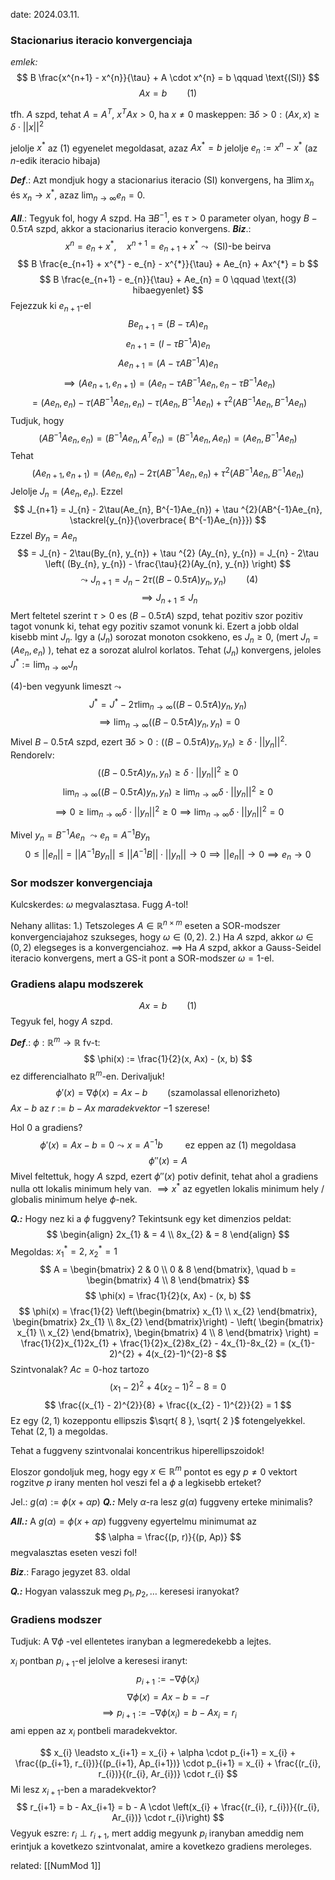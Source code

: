 date: 2024.03.11.


### Stacionarius iteracio konvergenciaja
*emlek:*
$$
B \frac{x^{n+1} - x^{n}}{\tau} + A \cdot x^{n} = b \qquad \text{(SI)}
$$ 
$$
Ax = b \qquad \text{(1)}
$$ 

tfh. $A$ szpd, tehat $A = A^{T}$, $x^{T}Ax > 0, \; \text{ha } x \neq 0$
maskeppen: $\exists \delta > 0: (Ax, x) \geq \delta \cdot \lvert\lvert x \rvert\rvert^{2}$

jelolje $x^{*}$ az (1) egyenelet megoldasat, azaz $Ax^{*} = b$
jelolje $e_{n}:=x^{n}-x^{*}$ (az $n$-edik iteracio hibaja)

***Def***.: Azt mondjuk hogy a stacionarius iteracio (SI) konvergens, ha $\exists \lim x_{n}$ és $x_{n}\to x^{*}$, azaz $\lim_{ n \to \infty }e_{n} = 0$.

***All***.: Tegyuk fol, hogy $A$ szpd. Ha $\exists B^{-1}$, es $\tau > 0$  parameter olyan, hogy $B - 0.5 \tau A$ szpd, akkor a stacionarius iteracio konvergens.
***Biz***.:
$$
x^{n} = e_{n} + x^{*}, \quad x^{n+1} = e_{n+1} + x^{*} \leadsto \text{ (SI)-be beirva}
$$
$$
B \frac{e_{n+1} + x^{*} - e_{n} - x^{*}}{\tau} + Ae_{n} + Ax^{*} = b
$$
$$
B \frac{e_{n+1} - e_{n}}{\tau} + Ae_{n} = 0 \qquad \text{(3) hibaegyenlet}
$$
Fejezzuk ki $e_{n+1}$-el
$$
Be_{n+1} = (B - \tau A)e_{n}
$$
$$
e_{n+1} = (I - \tau B^{-1}A)e_{n}
$$
$$
Ae_{n+1} = (A - \tau AB^{-1}A)e_{n}
$$
$$
\implies (Ae_{n+1}, e_{n+1}) = (Ae_{n} - \tau AB^{-1}Ae_{n}, e_{n} - \tau B^{-1}Ae_{n})
$$
$$
= (Ae_{n}, e_{n}) - \tau(AB^{-1}Ae_{n}, e_{n}) - \tau(Ae_{n}, B^{-1}Ae_{n}) + \tau ^{2}(AB^{-1}Ae_{n}, B^{-1}Ae_{n})
$$
Tudjuk, hogy
$$
(AB^{-1}Ae_{n}, e_{n}) = (B^{-1}Ae_{n}, A^{T}e_{n}) = (B^{-1}Ae_{n}, Ae_{n}) = (Ae_{n}, B^{-1}Ae_{n})
$$
Tehat
$$
(Ae_{n+1},e_{n+1}) = (Ae_{n}, e_{n}) - 2\tau(AB^{-1}Ae_{n}, e_{n}) + \tau ^{2}(AB^{-1}Ae_{n}, B^{-1}Ae_{n})
$$
Jelolje $J_{n} = (Ae_{n}, e_{n})$. Ezzel
$$
J_{n+1} = J_{n} - 2\tau(Ae_{n}, B^{-1}Ae_{n}) + \tau ^{2}(AB^{-1}Ae_{n}, \stackrel{y_{n}}{\overbrace{ B^{-1}Ae_{n}}})
$$
Ezzel $By_{n} = Ae_{n}$
$$
= J_{n} - 2\tau(By_{n}, y_{n}) + \tau ^{2} (Ay_{n}, y_{n}) = J_{n} - 2\tau \left( (By_{n}, y_{n}) - \frac{\tau}{2}(Ay_{n}, y_{n}) \right)
$$
$$
\leadsto J_{n+1} = J_{n} - 2\tau((B - 0.5\tau A)y_{n}, y_{n}) \qquad \text{(4)}
$$
$$
\implies J_{n+1} \leq J_{n}
$$
Mert feltetel szerint $\tau > 0$ es $(B - 0.5 \tau A)$ szpd, tehat pozitiv szor pozitiv tagot vonunk ki, tehat egy pozitiv szamot vonunk ki. Ezert a jobb oldal kisebb mint $J_{n}$.
Igy a $(J_{n})$ sorozat monoton csokkeno, es $J_{n} \geq 0$, (mert $J_{n} = (Ae_{n}, e_{n})$ ), tehat ez a sorozat alulrol korlatos.
Tehat $(J_{n})$ konvergens, jeloles $J^{*} := \lim_{ n \to \infty }J_{n}$

(4)-ben vegyunk limeszt $\leadsto$
$$
J^{*} = J^{*} - 2\tau \lim_{ n \to \infty } ((B - 0.5 \tau A)y_{n}, y_{n})
$$
$$
\implies \lim_{ n \to \infty } ((B - 0.5 \tau A)y_{n}, y_{n}) = 0
$$
Mivel $B - 0.5\tau A$ szpd, ezert $\exists \delta > 0: ((B - 0.5 \tau A)y_{n}, y_{n}) \geq \delta \cdot \lvert\lvert y_{n} \rvert\rvert^{2}$.
Rendorelv:
$$
((B - 0.5 \tau A)y_{n}, y_{n}) \geq \delta \cdot \lvert\lvert y_{n} \rvert\rvert^{2} \geq 0
$$
$$
\lim_{ n \to \infty } ((B - 0.5 \tau A)y_{n}, y_{n}) \geq \lim_{ n \to \infty }  \delta \cdot \lvert\lvert y_{n} \rvert\rvert^{2} \geq 0
$$
$$
\implies 0 \geq \lim_{ n \to \infty } \delta \cdot \lvert\lvert y_{n} \rvert\rvert ^{2} \geq 0 \implies \lim_{ n \to \infty } \delta \cdot \lvert\lvert y_{n} \rvert\rvert ^{2} = 0
$$

Mivel $y_{n} = B^{-1}Ae_{n}$ $\leadsto e_{n} = A^{-1}By_{n}$
$$
0 \leq \lvert\lvert e_{n} \rvert\rvert = \lvert\lvert A^{-1}By_{n} \rvert\rvert \leq \lvert\lvert A^{-1}B \rvert\rvert  \cdot \lvert\lvert y_{n} \rvert\rvert \to 0 \implies \lvert\lvert e_{n} \rvert\rvert \to 0 \implies e_{n} \to 0
$$

### Sor modszer konvergenciaja
Kulcskerdes: $\omega$ megvalasztasa.
Fugg $A$-tol!

Nehany allitas:
1.) Tetszoleges $A \in \mathbb{R}^{n \times m}$ eseten a SOR-modszer konvergenciajahoz szukseges, hogy $\omega \in (0, 2)$.
2.) Ha $A$ szpd, akkor $\omega \in (0, 2)$ elegseges is a konvergenciahoz.
$\implies$ Ha $A$ szpd, akkor a Gauss-Seidel iteracio konvergens, mert a GS-it pont a SOR-modszer $\omega = 1$-el.


### Gradiens alapu modszerek
$$
Ax = b \qquad \text{(1)}
$$
Tegyuk fel, hogy $A$ szpd.

***Def***.: $\phi : \mathbb{R}^{m} \to \mathbb{R}$ fv-t:
$$
\phi(x) := \frac{1}{2}(x, Ax) - (x, b)
$$
ez differencialhato $\mathbb{R}^{m}$-en.
Derivaljuk!
$$
\phi'(x) = \nabla \phi(x) = Ax - b \qquad \text{(szamolassal ellenorizheto)}
$$
$Ax - b$ az $r := b - Ax$ *maradekvektor* $-1$ szerese!

Hol $0$ a gradiens?
$$
\phi'(x) = Ax - b = 0 \leadsto x = A^{-1}b \qquad \text{ ez eppen az (1) megoldasa}
$$
$$
\phi''(x) = A
$$
Mivel feltettuk, hogy $A$ szpd, ezert $\phi''(x)$ potiv definit, tehat ahol a gradiens nulla ott lokalis minimum hely van.
$\implies x^{*}$ az egyetlen lokalis minimum hely / globalis minimum helye $\phi$-nek.

***Q.:*** Hogy nez ki a $\phi$ fuggveny?  Tekintsunk egy ket dimenzios peldat:
$$
\begin{align}
2x_{1} & = 4 \\
8x_{2} & = 8
\end{align}
$$
Megoldas: $x_{1}^{*} = 2, \; x_{2}^{*} = 1$
$$
A = \begin{bmatrix}
2 & 0 \\
0 & 8
\end{bmatrix}, \quad
b = \begin{bmatrix}
4 \\
8
\end{bmatrix}
$$
$$
\phi(x) = \frac{1}{2}(x, Ax) - (x, b)
$$
$$
\phi(x) = \frac{1}{2} \left(\begin{bmatrix}
x_{1} \\
x_{2}
\end{bmatrix}, \begin{bmatrix}
2x_{1} \\
8x_{2}
\end{bmatrix}\right) - \left( \begin{bmatrix}
x_{1} \\
x_{2}
\end{bmatrix}, \begin{bmatrix}
4 \\
8
\end{bmatrix} \right)
= \frac{1}{2}x_{1}2x_{1} + \frac{1}{2}x_{2}8x_{2} - 4x_{1}-8x_{2} = (x_{1}- 2)^{2} + 4(x_{2}-1)^{2}-8
$$
Szintvonalak?
$Ac = 0$-hoz tartozo
$$
(x_{1} - 2)^{2} + 4(x_{2} - 1)^{2} - 8 = 0
$$
$$
\frac{(x_{1} - 2)^{2}}{8} + \frac{(x_{2} - 1)^{2}}{2} = 1
$$
Ez egy $(2, 1)$ kozeppontu ellipszis $\sqrt{ 8 }, \sqrt{ 2 }$ fotengelyekkel. Tehat $(2, 1)$ a megoldas.

Tehat a fuggveny szintvonalai koncentrikus hiperellipszoidok!

Eloszor gondoljuk meg, hogy egy $x \in \mathbb{R}^{m}$ pontot es egy $p \neq 0$ vektort rogzitve $p$ irany menten hol veszi fel a $\phi$ a legkisebb erteket?

Jel.: $g(\alpha) := \phi(x + \alpha p)$
***Q.:*** Mely $\alpha$-ra lesz $g(\alpha)$ fuggveny erteke minimalis?

***All.:*** A $g(\alpha) = \phi(x + \alpha p)$ fuggveny egyertelmu minimumat az
$$
\alpha = \frac{(p, r)}{(p, Ap)}
$$
megvalasztas eseten veszi fol!

***Biz***.: Farago jegyzet 83. oldal


***Q.:*** Hogyan valasszuk meg $p_{1}, p_{2}, \dots$ keresesi iranyokat?

### Gradiens modszer
Tudjuk: A $\nabla \phi$ -vel ellentetes iranyban a legmeredekebb a lejtes.

$x_{i}$ pontban $p_{i+1}$-el jelolve a keresesi iranyt:
$$
p_{i+1} := -\nabla \phi(x_{i})
$$
$$
\nabla \phi(x) = Ax - b = -r
$$
$$
\implies p_{i+1} := - \nabla \phi(x_{i}) = b - Ax_{i} = r_{i}
$$
ami eppen az $x_{i}$ pontbeli maradekvektor.

$$
x_{i} \leadsto x_{i+1} = x_{i} + \alpha \cdot p_{i+1} = x_{i} + \frac{(p_{i+1}, r_{i})}{(p_{i+1}, Ap_{i+1})} \cdot p_{i+1} = x_{i} + \frac{(r_{i}, r_{i})}{(r_{i}, Ar_{i})} \cdot r_{i}
$$
Mi lesz $x_{i+1}$-ben a maradekvektor?
$$
r_{i+1} = b - Ax_{i+1} = b - A \cdot \left(x_{i} + \frac{(r_{i}, r_{i})}{(r_{i}, Ar_{i})} \cdot r_{i}\right)
$$
Vegyuk eszre: $r_{i} \perp r_{i+1}$, mert addig megyunk $p_{i}$ iranyban ameddig nem erintjuk a kovetkezo szintvonalat, amire a kovetkezo gradiens meroleges.






related: [[NumMod 1]]
